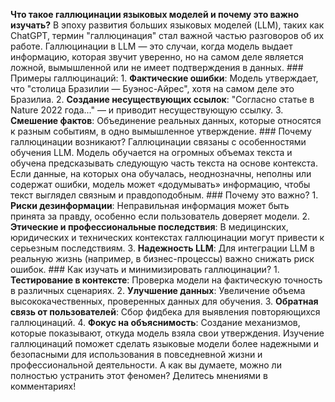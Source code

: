 **Что такое галлюцинации языковых моделей и почему это важно изучать?**    В эпоху развития больших языковых моделей (LLM), таких как ChatGPT, термин "галлюцинация" стал важной частью разговоров об их работе. Галлюцинации в LLM — это случаи, когда модель выдает информацию, которая звучит уверенно, но на самом деле является ложной, вымышленной или не имеет подтверждения в данных.    ### Примеры галлюцинаций: 1. **Фактические ошибки**:      Модель утверждает, что "столица Бразилии — Буэнос-Айрес", хотя на самом деле это Бразилиа.   2. **Создание несуществующих ссылок**:      "Согласно статье в Nature 2022 года..." — и приводит несуществующую ссылку.   3. **Смешение фактов**:      Объединение реальных данных, которые относятся к разным событиям, в одно вымышленное утверждение.    ### Почему галлюцинации возникают?   Галлюцинации связаны с особенностями обучения LLM. Модель обучается на огромных объемах текста и обучена предсказывать следующую часть текста на основе контекста. Если данные, на которых она обучалась, неоднозначны, неполны или содержат ошибки, модель может «додумывать» информацию, чтобы текст выглядел связным и правдоподобным.    ### Почему это важно?   1. **Риски дезинформации**: Неправильная информация может быть принята за правду, особенно если пользователь доверяет модели.   2. **Этические и профессиональные последствия**: В медицинских, юридических и технических контекстах галлюцинации могут привести к серьезным последствиям.   3. **Надежность LLM**: Для интеграции LLM в реальную жизнь (например, в бизнес-процессы) важно снижать риск ошибок.    ### Как изучать и минимизировать галлюцинации?   1. **Тестирование в контексте**: Проверка модели на фактическую точность в различных сценариях.   2. **Улучшение данных**: Увеличение объема высококачественных, проверенных данных для обучения.   3. **Обратная связь от пользователей**: Сбор фидбека для выявления повторяющихся галлюцинаций.   4. **Фокус на объяснимость**: Создание механизмов, которые показывают, откуда модель взяла свои утверждения.    Изучение галлюцинаций поможет сделать языковые модели более надежными и безопасными для использования в повседневной жизни и профессиональной деятельности. А как вы думаете, можно ли полностью устранить этот феномен? Делитесь мнениями в комментариях! 